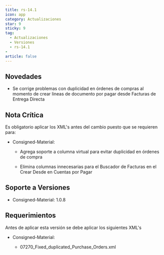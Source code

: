 ```yaml
---
title: rs-14.1
icon: app
category: Actualizaciones
star: 9
sticky: 9
tag:
  - Actualizaciones
  - Versiones
  - rs-14.1
- 
article: false
---
```



## Novedades

- Se corrige problemas con duplicidad en órdenes de compras al momento de crear lineas de documento por pagar desde Facturas de Entrega Directa

## Nota Crítica

Es obligatorio aplicar los XML's antes del cambio puesto que se requieren para:

- Consigned-Material:

  - Agrega soporte a columna virtual para evitar duplicidad en órdenes de compra

  - Elimina columnas innecesarias para el Buscador de Facturas en el Crear Desde en Cuentas por Pagar

## Soporte a Versiones

- Consigned-Material: 1.0.8

## Requerimientos

Antes de aplicar esta versión se debe aplicar los siguientes XML's

- Consigned-Material:

  - 07270_Fixed_duplicated_Purchase_Orders.xml